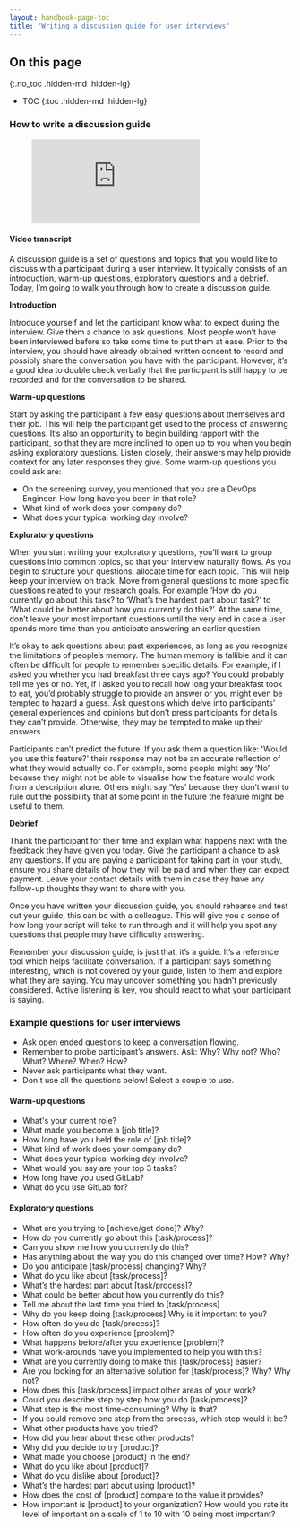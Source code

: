 ```yaml
---
layout: handbook-page-toc
title: "Writing a discussion guide for user interviews"
---
```


## On this page
{:.no_toc .hidden-md .hidden-lg}

- TOC
{:toc .hidden-md .hidden-lg}

### How to write a discussion guide

<!-- blank line -->
<figure class="video_container">
  <iframe src="https://www.youtube.com/embed/sXE8F5Vu1sA" frameborder="0" allowfullscreen="true"> </iframe>
</figure>
<!-- blank line -->

#### Video transcript

A discussion guide is a set of questions and topics that you would like to discuss with a participant during a user interview. It typically consists of an introduction, warm-up questions, exploratory questions and a debrief. Today, I’m going to walk you through how to create a discussion guide.

**Introduction**

Introduce yourself and let the participant know what to expect during the interview. Give them a chance to ask questions. Most people won’t have been interviewed before so take some time to put them at ease. Prior to the interview, you should have already obtained written consent to record and possibly share the conversation you have with the participant. However, it’s a good idea to double check verbally that the participant is still happy to be recorded and for the conversation to be shared.

**Warm-up questions**

Start by asking the participant a few easy questions about themselves and their job. This will help the participant get used to the process of answering questions. It’s also an opportunity to begin building rapport with the participant, so that they are more inclined to open up to you when you begin asking exploratory questions. Listen closely, their answers may help provide context for any later responses they give. Some warm-up questions you could ask are:

* On the screening survey, you mentioned that you are a DevOps Engineer. How long have you been in that role?
* What kind of work does your company do?
* What does your typical working day involve?

**Exploratory questions**

When you start writing your exploratory questions, you’ll want to group questions into common topics, so that your interview naturally flows. As you begin to structure your questions, allocate time for each topic. This will help keep your interview on track. Move from general questions to more specific questions related to your research goals. For example ‘How do you currently go about this task? to ‘What’s the hardest part about task?’ to ‘What could be better about how you currently do this?’. At the same time, don’t leave your most important questions until the very end in case a user spends more time than you anticipate answering an earlier question.  

It’s okay to ask questions about past experiences, as long as you recognize the limitations of people’s memory. The human memory is fallible and it can often be difficult for people to remember specific details. For example, if I asked you whether you had breakfast three days ago? You could probably tell me yes or no. Yet, if I asked you to recall how long your breakfast took to eat, you’d probably struggle to provide an answer or you might even be tempted to hazard a guess. Ask questions which delve into participants’ general experiences and opinions but don’t press participants for details they can’t provide. Otherwise, they may be tempted to make up their answers.

Participants can’t predict the future. If you ask them a question like: 'Would you use this feature?' their response may not be an accurate reflection of what they would actually do. For example, some people might say ‘No’ because they might not be able to visualise how the feature would work from a description alone. Others might say ‘Yes’ because they don’t want to rule out the possibility that at some point in the future the feature might be useful to them.

**Debrief**

Thank the participant for their time and explain what happens next with the feedback they have given you today. Give the participant a chance to ask any questions. If you are paying a participant for taking part in your study, ensure you share details of how they will be paid and when they can expect payment. Leave your contact details with them in case they have any follow-up thoughts they want to share with you.

Once you have written your discussion guide, you should rehearse and test out your guide, this can be with a colleague. This will give you a sense of how long your script will take to run through and it will help you spot any questions that people may have difficulty answering. 

Remember your discussion guide, is just that, it’s a guide. It’s a reference tool which helps facilitate conversation. If a participant says something interesting, which is not covered by your guide, listen to them and explore what they are saying. You may uncover something you hadn’t previously considered. Active listening is key, you should react to what your participant is saying.

### Example questions for user interviews

* Ask open ended questions to keep a conversation flowing. 
* Remember to probe participant’s answers. Ask: Why? Why not? Who? What? Where? When? How?
* Never ask participants what they want.
* Don't use all the questions below! Select a couple to use.

#### Warm-up questions

* What's your current role?
* What made you become a [job title]?
* How long have you held the role of [job title]?
* What kind of work does your company do?
* What does your typical working day involve?
* What would you say are your top 3 tasks?
* How long have you used GitLab?
* What do you use GitLab for?

#### Exploratory questions

* What are you trying to [achieve/get done]? Why?
* How do you currently go about this [task/process]?
* Can you show me how you currently do this?
* Has anything about the way you do this changed over time? How? Why?
* Do you anticipate [task/process] changing? Why?
* What do you like about [task/process]?
* What’s the hardest part about [task/process]?
* What could be better about how you currently do this?
* Tell me about the last time you tried to [task/process]
* Why do you keep doing [task/process] Why is it important to you? 
* How often do you do [task/process]?
* How often do you experience [problem]?
* What happens before/after you experience [problem]?
* What work-arounds have you implemented to help you with this?
* What are you currently doing to make this [task/process] easier? 
* Are you looking for an alternative solution for [task/process]? Why? Why not?
* How does this [task/process] impact other areas of your work?
* Could you describe step by step how you do [task/process]?
* What step is the most time-consuming? Why is that?
* If you could remove one step from the process, which step would it be?
* What other products have you tried? 
* How did you hear about these other products? 
* Why did you decide to try [product]?
* What made you choose [product] in the end?
* What do you like about [product]? 
* What do you dislike about [product]?
* What’s the hardest part about using [product]? 
* How does the cost of [product] compare to the value it provides?
* How important is [product] to your organization? How would you rate its level of important on a scale of 1 to 10 with 10 being most important?
